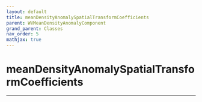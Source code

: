 ```yaml
---
layout: default
title: meanDensityAnomalySpatialTransformCoefficients
parent: WVMeanDensityAnomalyComponent
grand_parent: Classes
nav_order: 5
mathjax: true
---
```


#  meanDensityAnomalySpatialTransformCoefficients




---

